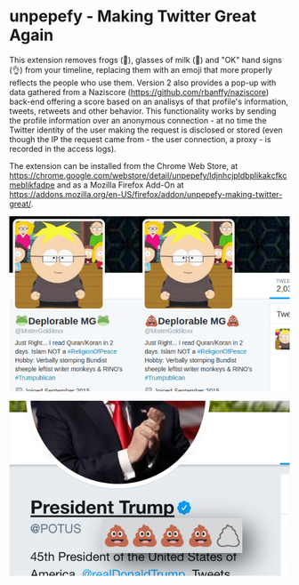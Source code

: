# unpepefy - Making Twitter Great Again

This extension removes frogs (🐸), glasses of milk (🥛) and "OK" hand
signs (👌) from your timeline, replacing them with an emoji that more
properly reflects the people who use them. Version 2 also provides a
pop-up with data gathered from a Naziscore
(https://github.com/rbanffy/naziscore) back-end offering a score based
on an analisys of that profile's information, tweets, retweets and other
behavior. This functionality works by sending the profile information
over an anonymous connection - at no time the Twitter identity of the
user making the request is disclosed or stored (even though the IP the
request came from - the user connection, a proxy - is recorded in the
access logs).

The extension can be installed from the Chrome Web Store, at
https://chrome.google.com/webstore/detail/unpepefy/ldjnhcjpldbplikakcfkcmeblikfadpe
and as a Mozilla Firefox Add-On at
https://addons.mozilla.org/en-US/firefox/addon/unpepefy-making-twitter-great/.

![](https://github.com/rbanffy/unpepefy/blob/master/screenshot2.png?raw=true)

![](https://github.com/rbanffy/unpepefy/blob/master/screenshot9.png?raw=true)
